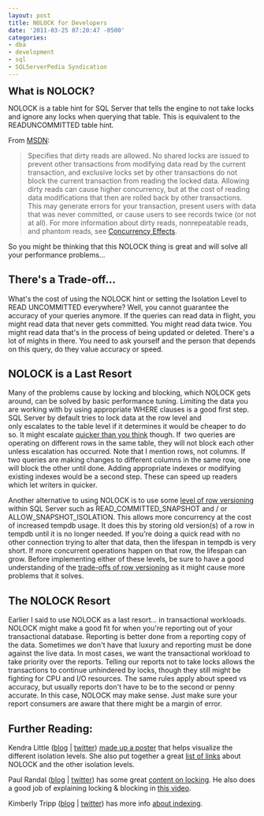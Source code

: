 ```yaml
---
layout: post
title: NOLOCK for Developers
date: '2011-03-25 07:20:47 -0500'
categories:
- dba
- development
- sql
- SQLServerPedia Syndication
---
```

<p><span style="font-size: 20px; font-weight: bold;">What is NOLOCK?</span></p>
<p>NOLOCK is a table hint for SQL Server that tells the engine to not take locks and ignore any locks when querying that table. This is equivalent to the READUNCOMMITTED table hint.</p>
<p>From <a href="http://msdn.microsoft.com/en-us/library/ms187373.aspx">MSDN</a>:</p>
<blockquote><p>Specifies that dirty reads are allowed. No shared locks are issued to prevent other transactions from modifying data read by the current transaction, and exclusive locks set by other transactions do not block the current transaction from reading the locked data. Allowing dirty reads can cause higher concurrency, but at the cost of reading data modifications that then are rolled back by other transactions. This may generate errors for your transaction, present users with data that was never committed, or cause users to see records twice (or not at all). For more information about dirty reads, nonrepeatable reads, and phantom reads, see&nbsp;<a href="http://msdn.microsoft.com/en-us/library/ms190805.aspx">Concurrency Effects</a>.</p></blockquote>
<p>So you might be thinking that this NOLOCK thing is great and will solve all your performance problems...</p>
<h2>There's a Trade-off...</h2>
<p>What's the cost of using the NOLOCK hint or setting the Isolation Level to READ UNCOMMITTED everywhere? Well, you cannot guarantee the accuracy of your queries anymore. If the queries can read data in flight, you might read data that never gets committed. You might read data twice. You might read data that's in the process of being updated or deleted. There's a lot of mights in there. You need to ask yourself and the person that depends on this query, do they value accuracy or speed.</p>
<h2>NOLOCK is a Last Resort</h2>
<p>Many of the problems cause by locking and blocking, which NOLOCK gets around, can be solved by basic performance tuning. Limiting the data you are working with by using appropriate WHERE clauses is a good first step. SQL Server by default tries to lock data at the row level and only&nbsp;escalates&nbsp;to the table level if it determines it would be cheaper to do so. It might escalate <a href="http://sqlskills.com/BLOGS/KIMBERLY/category/The-Tipping-Point.aspx">quicker than you think</a> though. If &nbsp;two queries are operating on different rows in the same table, they will not block each other unless escalation has occurred. Note that I mention rows, not columns. If two queries are making changes to different columns in the same row, one will block the other until done. Adding appropriate indexes or modifying existing indexes would be a second step. These can speed up readers which let writers in quicker.</p>
<p>Another alternative to using NOLOCK is to use some <a href="http://msdn.microsoft.com/en-us/library/cc917674.aspx">level of row versioning</a> within SQL Server such as&nbsp;READ_COMMITTED_SNAPSHOT and / or ALLOW_SNAPSHOT_ISOLATION. This allows more concurrency at the cost of increased tempdb usage. It does this by storing old version(s) of a row in tempdb until it is no longer needed. If you're doing a quick read with no other connection trying to alter that data, then the lifespan in tempdb is very short. If more concurrent operations happen on that row, the lifespan can grow. Before implementing either of these levels, be sure to have a good understanding of the <a href="http://technet.microsoft.com/en-us/library/ms177404.aspx">trade-offs of row versioning</a> as it might cause more problems that it solves.</p>
<h2>The NOLOCK Resort</h2>
<p>Earlier I said to use NOLOCK as a last resort... in transactional workloads. NOLOCK might&nbsp;make a good fit for when you're reporting out of your transactional database. Reporting is better done from a reporting copy of the data. Sometimes we don't have that luxury and reporting must be done against the live data. In most cases, we want the transactional workload to take priority over the reports. Telling our reports not to take locks allows the transactions to continue unhindered by locks, though they still might be fighting for CPU and I/O resources. The same rules apply about speed vs accuracy, but usually reports don't have to be to the second or penny accurate. In this case, NOLOCK may make sense. Just make sure your report consumers are aware that there might be a margin of error.</p>
<h2>Further Reading:</h2>
<p>Kendra Little (<a href="http://littlekendra.com">blog</a> | <a href="http://twitter.com/#!/Kendra_Little">twitter</a>) <a href="http://www.littlekendra.com/2011/02/08/isoposter/">made up a poster</a> that helps visualize the different isolation levels. She also put together a great <a href="http://www.littlekendra.com/resources/isolation/">list of links</a> about NOLOCK and the other isolation levels.</p>
<p>Paul Randal (<a href="http://www.sqlskills.com/blogs/paul">blog</a> | <a href="http://twitter.com/#!/PaulRandal">twitter</a>) has some great <a href="http://www.sqlskills.com/BLOGS/PAUL/category/Locking.aspx">content on locking</a>. He also does a good job of explaining locking &amp; blocking in <a href="http://technet.microsoft.com/en-us/sqlserver/gg508892.aspx">this video</a>.</p>
<p>Kimberly Tripp (<a href="http://www.sqlskills.com/blogs/Kimberly/">blog</a> | <a href="http://twitter.com/#!/KimberlyLTripp">twitter</a>) has more info <a href="http://www.sqlskills.com/BLOGS/KIMBERLY/category/Indexes.aspx">about indexing</a>.</p>
